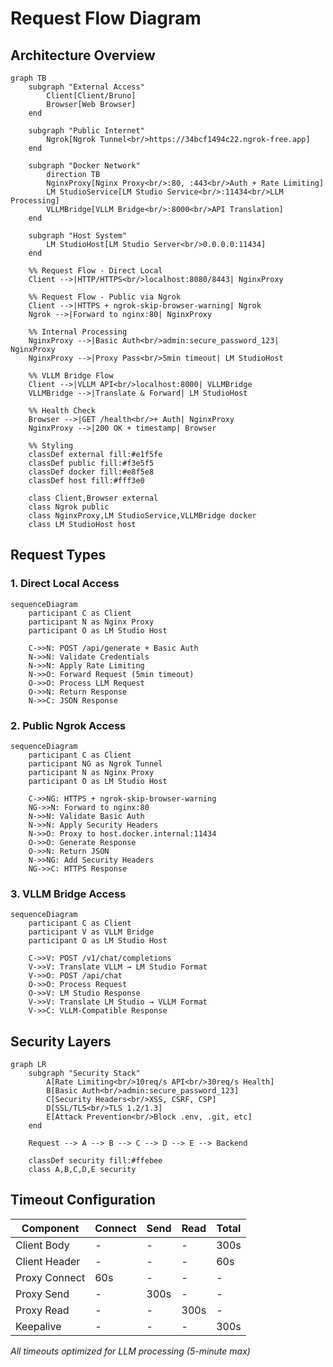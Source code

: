 # Request Flow Diagram

## Architecture Overview

```mermaid
graph TB
    subgraph "External Access"
        Client[Client/Bruno]
        Browser[Web Browser]
    end
    
    subgraph "Public Internet"
        Ngrok[Ngrok Tunnel<br/>https://34bcf1494c22.ngrok-free.app]
    end
    
    subgraph "Docker Network"
        direction TB
        NginxProxy[Nginx Proxy<br/>:80, :443<br/>Auth + Rate Limiting]
        LM StudioService[LM Studio Service<br/>:11434<br/>LLM Processing]
        VLLMBridge[VLLM Bridge<br/>:8000<br/>API Translation]
    end
    
    subgraph "Host System"
        LM StudioHost[LM Studio Server<br/>0.0.0.0:11434]
    end
    
    %% Request Flow - Direct Local
    Client -->|HTTP/HTTPS<br/>localhost:8080/8443| NginxProxy
    
    %% Request Flow - Public via Ngrok
    Client -->|HTTPS + ngrok-skip-browser-warning| Ngrok
    Ngrok -->|Forward to nginx:80| NginxProxy
    
    %% Internal Processing
    NginxProxy -->|Basic Auth<br/>admin:secure_password_123| NginxProxy
    NginxProxy -->|Proxy Pass<br/>5min timeout| LM StudioHost
    
    %% VLLM Bridge Flow
    Client -->|VLLM API<br/>localhost:8000| VLLMBridge
    VLLMBridge -->|Translate & Forward| LM StudioHost
    
    %% Health Check
    Browser -->|GET /health<br/>+ Auth| NginxProxy
    NginxProxy -->|200 OK + timestamp| Browser
    
    %% Styling
    classDef external fill:#e1f5fe
    classDef public fill:#f3e5f5
    classDef docker fill:#e8f5e8
    classDef host fill:#fff3e0
    
    class Client,Browser external
    class Ngrok public
    class NginxProxy,LM StudioService,VLLMBridge docker
    class LM StudioHost host
```

## Request Types

### 1. Direct Local Access
```mermaid
sequenceDiagram
    participant C as Client
    participant N as Nginx Proxy
    participant O as LM Studio Host
    
    C->>N: POST /api/generate + Basic Auth
    N->>N: Validate Credentials
    N->>N: Apply Rate Limiting
    N->>O: Forward Request (5min timeout)
    O->>O: Process LLM Request
    O->>N: Return Response
    N->>C: JSON Response
```

### 2. Public Ngrok Access
```mermaid
sequenceDiagram
    participant C as Client
    participant NG as Ngrok Tunnel
    participant N as Nginx Proxy
    participant O as LM Studio Host
    
    C->>NG: HTTPS + ngrok-skip-browser-warning
    NG->>N: Forward to nginx:80
    N->>N: Validate Basic Auth
    N->>N: Apply Security Headers
    N->>O: Proxy to host.docker.internal:11434
    O->>O: Generate Response
    O->>N: Return JSON
    N->>NG: Add Security Headers
    NG->>C: HTTPS Response
```

### 3. VLLM Bridge Access
```mermaid
sequenceDiagram
    participant C as Client
    participant V as VLLM Bridge
    participant O as LM Studio Host
    
    C->>V: POST /v1/chat/completions
    V->>V: Translate VLLM → LM Studio Format
    V->>O: POST /api/chat
    O->>O: Process Request
    O->>V: LM Studio Response
    V->>V: Translate LM Studio → VLLM Format
    V->>C: VLLM-Compatible Response
```

## Security Layers

```mermaid
graph LR
    subgraph "Security Stack"
        A[Rate Limiting<br/>10req/s API<br/>30req/s Health] 
        B[Basic Auth<br/>admin:secure_password_123]
        C[Security Headers<br/>XSS, CSRF, CSP]
        D[SSL/TLS<br/>TLS 1.2/1.3]
        E[Attack Prevention<br/>Block .env, .git, etc]
    end
    
    Request --> A --> B --> C --> D --> E --> Backend
    
    classDef security fill:#ffebee
    class A,B,C,D,E security
```

## Timeout Configuration

| Component | Connect | Send | Read | Total |
|-----------|---------|------|------|-------|
| Client Body | - | - | - | 300s |
| Client Header | - | - | - | 60s |
| Proxy Connect | 60s | - | - | - |
| Proxy Send | - | 300s | - | - |
| Proxy Read | - | - | 300s | - |
| Keepalive | - | - | - | 300s |

*All timeouts optimized for LLM processing (5-minute max)*
